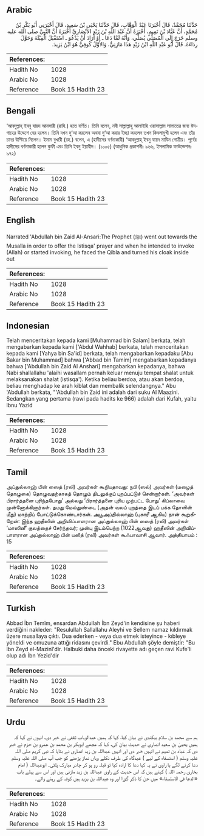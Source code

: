 ## Arabic


<div dir="rtl" lang="ar" style={{fontSize:'larger',backgroundColor:'#f8f9fa',padding:20}}>
حَدَّثَنَا مُحَمَّدٌ، قَالَ أَخْبَرَنَا عَبْدُ الْوَهَّابِ، قَالَ حَدَّثَنَا يَحْيَى بْنُ سَعِيدٍ، قَالَ أَخْبَرَنِي أَبُو بَكْرِ بْنُ مُحَمَّدٍ، أَنَّ عَبَّادَ بْنَ تَمِيمٍ، أَخْبَرَهُ أَنَّ عَبْدَ اللَّهِ بْنَ زَيْدٍ الأَنْصَارِيَّ أَخْبَرَهُ أَنَّ النَّبِيَّ صلى الله عليه وسلم خَرَجَ إِلَى الْمُصَلَّى يُصَلِّي، وَأَنَّهُ لَمَّا دَعَا ـ أَوْ أَرَادَ أَنْ يَدْعُوَ ـ اسْتَقْبَلَ الْقِبْلَةَ وَحَوَّلَ رِدَاءَهُ‏.‏ قَالَ أَبُو عَبْدِ اللَّهِ ابْنُ زَيْدٍ هَذَا مَازِنِيٌّ، وَالأَوَّلُ كُوفِيٌّ هُوَ ابْنُ يَزِيدَ‏.‏
</div>
<div style={{backgroundColor:'#f8f9fa',padding:20, marginBottom: 10}}><table> <thead> <tr> <th>References:</th> <th></th> </tr> </thead> <tbody><tr><td>Hadith No</td><td>1028</td></tr><tr><td>Arabic No</td><td>1028</td></tr><tr><td>Reference</td><td>Book 15 Hadith 23</td></tr></tbody></table></div>

## Bengali


<div dir="ltr" lang="bn" style={{fontSize:'larger',backgroundColor:'#f8f9fa',padding:20}}>
‘আবদুল্লাহ্ ইবনু যায়দ আনসারী (রাযি.) হতে বর্ণিত। তিনি বলেন, নবী সাল্লাল্লাহু আলাইহি ওয়াসাল্লাম সালাতের জন্য ঈদগাহের উদ্দেশে বের হলেন। তিনি যখন দু‘আ করলেন অথবা দু‘আ করার ইচ্ছা করলেন তখন কিবলামুখী হলেন এবং তাঁর চাদর উল্টিয়ে নিলেন। ইমাম বুখারী (রহ.) বলেন, এ (হাদীসের বর্ণনাকারী) ‘আবদুল্লাহ্ ইবনু যায়দ মাযিন গোত্রীয়। পূর্বের হাদীসের বর্ণনাকারী হলেন কুফী এবং তিনি ইবনু ইয়াযীদ। (১০০৫) (আধুনিক প্রকাশনীঃ ৯৬৬, ইসলামিক ফাউন্ডেশনঃ ৯৭২)
</div>
<div style={{backgroundColor:'#f8f9fa',padding:20, marginBottom: 10}}><table> <thead> <tr> <th>References:</th> <th></th> </tr> </thead> <tbody><tr><td>Hadith No</td><td>1028</td></tr><tr><td>Arabic No</td><td>1028</td></tr><tr><td>Reference</td><td>Book 15 Hadith 23</td></tr></tbody></table></div>

## English


<div dir="ltr" lang="en" style={{fontSize:'larger',backgroundColor:'#f8f9fa',padding:20}}>
Narrated 'Abdullah bin Zaid Al-Ansari:The Prophet (ﷺ) went out towards the Musalla in order to offer the Istisqa' prayer and when he intended to invoke (Allah) or started invoking, he faced the Qibla and turned his cloak inside out
</div>
<div style={{backgroundColor:'#f8f9fa',padding:20, marginBottom: 10}}><table> <thead> <tr> <th>References:</th> <th></th> </tr> </thead> <tbody><tr><td>Hadith No</td><td>1028</td></tr><tr><td>Arabic No</td><td>1028</td></tr><tr><td>Reference</td><td>Book 15 Hadith 23</td></tr></tbody></table></div>

## Indonesian


<div dir="ltr" lang="id" style={{fontSize:'larger',backgroundColor:'#f8f9fa',padding:20}}>
Telah menceritakan kepada kami [Muhammad bin Salam] berkata, telah mengabarkan kepada kami ['Abdul Wahhab] berkata, telah menceritakan kepada kami [Yahya bin Sa'id] berkata, telah mengabarkan kepadaku [Abu Bakar bin Muhammad] bahwa ['Abbad bin Tamim] mengabarkan kepadanya bahwa ['Abdullah bin Zaid Al Anshari] mengabarkan kepadanya, bahwa Nabi shallallahu 'alaihi wasallam pernah keluar menuju tempat shalat untuk melaksanakan shalat (istisqa'). Ketika beliau berdoa, atau akan berdoa, beliau menghadap ke arah kiblat dan membalik selendangnya." Abu 'Abdullah berkata, "'Abdullah bin Zaid ini adalah dari suku Al Maazini. Sedangkan yang pertama (rawi pada hadits ke 966) adalah dari Kufah, yaitu Ibnu Yazid
</div>
<div style={{backgroundColor:'#f8f9fa',padding:20, marginBottom: 10}}><table> <thead> <tr> <th>References:</th> <th></th> </tr> </thead> <tbody><tr><td>Hadith No</td><td>1028</td></tr><tr><td>Arabic No</td><td>1028</td></tr><tr><td>Reference</td><td>Book 15 Hadith 23</td></tr></tbody></table></div>

## Tamil


<div dir="ltr" lang="ta" style={{fontSize:'larger',backgroundColor:'#f8f9fa',padding:20}}>
அப்துல்லாஹ் பின் ஸைத் (ரலி) அவர்கள் கூறியதாவது: நபி (ஸல்) அவர்கள் (மழைத் தொழுகை) தொழுவதற்காகத் தொழும் திடலுக்குப் புறப்பட்டுச் சென்றார்கள். ‘அவர்கள் பிரார்த்தனை புரிந்தபோது’ அல்லது ‘பிரார்த்தனை புரிய முற்பட்ட போது’ கிப்லாவை முன்னோக்கினார்கள். தமது மேல்துண்டை (அதன் வலப் புறத்தை இடப் பக்க தோளின் மீது) மாற்றிப் போட்டுக்கொண்டார்கள். அபூஅப்தில்லாஹ் (புகாரீ ஆகிய) நான் கூறுகிறேன்: இந்த ஹதீஸின் அறிவிப்பாளரான அப்துல்லாஹ் பின் ஸைத் (ரலி) அவர்கள் ‘மாஸினீ’ குலத்தைச் சேர்ந்தவர்; முன்பு இடம்பெற்ற (1022ஆவது) ஹதீஸின் அறிவிப்பாளரான அப்துல்லாஹ் பின் யஸீத் (ரலி) அவர்கள் கூஃபாவாசி ஆவார். அத்தியாயம் : 15
</div>
<div style={{backgroundColor:'#f8f9fa',padding:20, marginBottom: 10}}><table> <thead> <tr> <th>References:</th> <th></th> </tr> </thead> <tbody><tr><td>Hadith No</td><td>1028</td></tr><tr><td>Arabic No</td><td>1028</td></tr><tr><td>Reference</td><td>Book 15 Hadith 23</td></tr></tbody></table></div>

## Turkish


<div dir="ltr" lang="tr" style={{fontSize:'larger',backgroundColor:'#f8f9fa',padding:20}}>
Abbad İbn Temîm, ensardan Abdullah İbn Zeyd'in kendisine şu haberi verdiğini nakleder: "Resulullah Sallallahu Aleyhi ve Sellem namaz kıldırmak üzere musallaya çıktı. Dua ederken - veya dua etmek isteyince - kıbleye yöneldi ve omuzuna attığı ridasını çevirdi." Ebu Abdullah şöyle demiştir: "Bu İbn Zeyd el-Mazinî'dir. Halbuki daha önceki rivayette adı geçen ravi Kufe'li olup adı İbn Yezîd'dir
</div>
<div style={{backgroundColor:'#f8f9fa',padding:20, marginBottom: 10}}><table> <thead> <tr> <th>References:</th> <th></th> </tr> </thead> <tbody><tr><td>Hadith No</td><td>1028</td></tr><tr><td>Arabic No</td><td>1028</td></tr><tr><td>Reference</td><td>Book 15 Hadith 23</td></tr></tbody></table></div>

## Urdu


<div dir="rtl" lang="ur" style={{fontSize:'larger',backgroundColor:'#f8f9fa',padding:20}}>
ہم سے محمد بن سلام بیکندی نے بیان کیا، کہا کہ ہمیں عبدالوہاب ثقفی نے خبر دی، انہوں نے کہا کہ ہمیں یحییٰ بن سعید انصاری نے حدیث بیان کی، کہا کہ مجھے ابوبکر بن محمد بن عمرو بن حزم نے خبر دی کہ عباد بن تمیم نے انہیں خبر دی اور انہیں عبداللہ بن زید انصاری نے بتایا کہ نبی کریم صلی اللہ علیہ وسلم ( استسقاء کے لیے ) عیدگاہ کی طرف نکلے وہاں نماز پڑھنے کو جب آپ صلی اللہ علیہ وسلم دعا کرنے لگے یا راوی نے یہ کہا دعا کا ارادہ کیا تو قبلہ رو ہو کر چادر مبارک پلٹی۔ ابوعبداللہ ( امام بخاری رحمہ اللہ ) کہتے ہیں کہ اس حدیث کے راوی عبداللہ بن زید مازنی ہیں اور اس سے پہلے باب «الدعا فی الاستسقاء» میں جن کا ذکر گزرا اور وہ عبداللہ بن یزید ہیں کوفہ کے رہنے والے۔
</div>
<div style={{backgroundColor:'#f8f9fa',padding:20, marginBottom: 10}}><table> <thead> <tr> <th>References:</th> <th></th> </tr> </thead> <tbody><tr><td>Hadith No</td><td>1028</td></tr><tr><td>Arabic No</td><td>1028</td></tr><tr><td>Reference</td><td>Book 15 Hadith 23</td></tr></tbody></table></div>